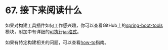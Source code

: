 # 67. 接下来阅读什么

如果对构建工具插件如何工作感兴趣，你可以查看GitHub上的[spring-boot-tools](https://github.com/spring-projects/spring-boot/tree/v1.4.1.RELEASE/spring-boot-tools)模块，附加中有详细的[可执行jar格式](https://github.com/spring-projects/spring-boot/tree/v1.4.1.RELEASE/spring-boot-tools)。

如果有特定构建相关的问题，可以查看[how-to](https://github.com/cwiki-us-spring-guides/Spring-Boot-Reference-Guide/tree/0047aa8098a650dde0c93f4d2e91754c83468c4b/IX.%20‘How-to’%20guides/README.md)指南。

